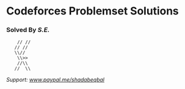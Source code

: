 # Codeforces Problemset Solutions

### Solved By _S.E._
```
    // //  
   // //        
   \\//       
    \\>>      
    //\\      
   //  \\
```
_Support: www.paypal.me/shadabeqbal_

